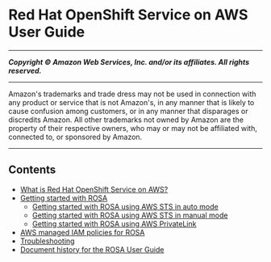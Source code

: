 # Red Hat OpenShift Service on AWS User Guide

-----
*****Copyright &copy; Amazon Web Services, Inc. and/or its affiliates. All rights reserved.*****

-----
Amazon's trademarks and trade dress may not be used in connection with any product or service that is not Amazon's, in any manner that is likely to cause confusion among customers, or in any manner that disparages or discredits Amazon. All other trademarks not owned by Amazon are the property of their respective owners, who may or may not be affiliated with, connected to, or sponsored by Amazon.

-----
## Contents
+ [What is Red Hat OpenShift Service on AWS?](what-is-rosa.md)
+ [Getting started with ROSA](getting-started.md)
   + [Getting started with ROSA using AWS STS in auto mode](getting-started-sts-auto.md)
   + [Getting started with ROSA using AWS STS in manual mode](getting-started-sts-manual.md)
   + [Getting started with ROSA using AWS PrivateLink](getting-started-private-link.md)
+ [AWS managed IAM policies for ROSA](security-iam-awsmanpol.md)
+ [Troubleshooting](troubleshooting-rosa.md)
+ [Document history for the ROSA User Guide](doc-history.md)